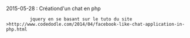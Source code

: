 2015-05-28 : Créationd'un chat en php

             jquery en se basant sur le tuto du site  >http://www.codedodle.com/2014/04/facebook-like-chat-application-in-php.html

